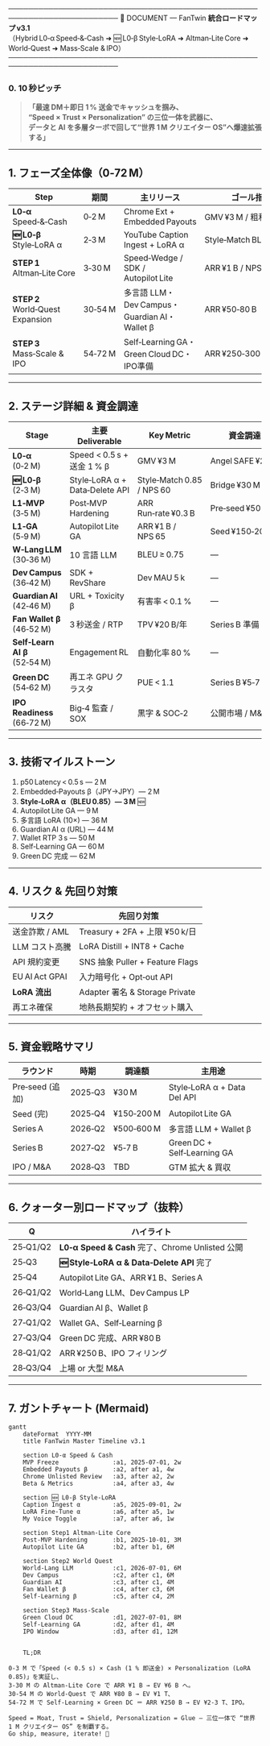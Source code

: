 ────────────────────────────────────────────────────────────────────────
📑  DOCUMENT — FanTwin **統合ロードマップ v3.1**  
（Hybrid L0‑α Speed‑&‑Cash ➜ 🆕 L0‑β Style‑LoRA ➜ Altman‑Lite Core ➜ World‑Quest ➜ Mass‑Scale & IPO）
────────────────────────────────────────────────────────────────────────

### 0. 10 秒ピッチ  
> **「最速 DM＋即日 1 % 送金でキャッシュを掴み、  
>  “Speed × Trust × Personalization” の三位一体を武器に、  
>  データと AI を多層ターボで回して“世界 1 M クリエイター OS”へ爆速拡張する」**

---

## 1. フェーズ全体像（0‑72 M）

| Step | 期間 | 主リリース | ゴール指標 | 想定 EV |
|------|------|-----------|-----------|---------|
| **L0‑α** Speed‑&‑Cash | 0‑2 M | Chrome Ext + Embedded Payouts | GMV ¥3 M / 粗利 40 % | **¥0.8‑1.1 B** |
| **🆕 L0‑β** Style‑LoRA α | 2‑3 M | YouTube Caption Ingest + LoRA α | Style‑Match BLEU ≥ 0.85 | **+¥0.3 B** |
| **STEP 1** Altman‑Lite Core | 3‑30 M | Speed‑Wedge / SDK / Autopilot Lite | ARR ¥1 B / NPS 65 | **¥6 B** |
| **STEP 2** World‑Quest Expansion | 30‑54 M | 多言語 LLM・Dev Campus・Guardian AI・Wallet β | ARR ¥50‑80 B | **¥0.8‑1 T** |
| **STEP 3** Mass‑Scale & IPO | 54‑72 M | Self‑Learning GA・Green Cloud DC・IPO準備 | ARR ¥250‑300 B | **¥2‑3 T** |

---

## 2. ステージ詳細 & 資金調達

| Stage | 主要 Deliverable | Key Metric | 資金調達 |
|-------|-----------------|-----------|---------|
| **L0‑α** (0‑2 M) | Speed < 0.5 s + 送金 1 % β | GMV ¥3 M | Angel SAFE ¥20 M |
| **🆕 L0‑β** (2‑3 M) | Style‑LoRA α + Data‑Delete API | Style‑Match 0.85 / NPS 60 | Bridge ¥30 M |
| **L1‑MVP** (3‑5 M) | Post‑MVP Hardening | ARR Run‑rate ¥0.3 B | Pre‑seed ¥50 M |
| **L1‑GA** (5‑9 M) | Autopilot Lite GA | ARR ¥1 B / NPS 65 | Seed ¥150‑200 M |
| **W‑Lang LLM** (30‑36 M) | 10 言語 LLM | BLEU ≥ 0.75 | — |
| **Dev Campus** (36‑42 M) | SDK + RevShare | Dev MAU 5 k | — |
| **Guardian AI** (42‑46 M) | URL + Toxicity β | 有害率 < 0.1 % | — |
| **Fan Wallet β** (46‑52 M) | 3 秒送金 / RTP | TPV ¥20 B/年 | Series B 準備 |
| **Self‑Learn AI β** (52‑54 M) | Engagement RL | 自動化率 80 % | — |
| **Green DC** (54‑62 M) | 再エネ GPU クラスタ | PUE < 1.1 | Series B ¥5‑7 B |
| **IPO Readiness** (66‑72 M) | Big‑4 監査 / SOX | 黒字 & SOC‑2 | 公開市場 / M&A |

---

## 3. 技術マイルストーン

1. p50 Latency < 0.5 s — 2 M  
2. Embedded‑Payouts β（JPY→JPY）— 2 M  
3. **Style‑LoRA α（BLEU 0.85）— 3 M** 🆕  
4. Autopilot Lite GA — 9 M  
5. 多言語 LoRA (10×) — 36 M  
6. Guardian AI α (URL) — 44 M  
7. Wallet RTP 3 s — 50 M  
8. Self‑Learning GA — 60 M  
9. Green DC 完成 — 62 M  

---

## 4. リスク & 先回り対策

| リスク | 先回り対策 |
|--------|-----------|
| 送金詐欺 / AML | Treasury + 2FA + 上限 ¥50 k/日 |
| LLM コスト高騰 | LoRA Distill + INT8 + Cache |
| API 規約変更 | SNS 抽象 Puller + Feature Flags |
| EU AI Act GPAI | 入力暗号化 + Opt‑out API |
| **LoRA 流出** | Adapter 署名 & Storage Private |
| 再エネ確保 | 地熱長期契約 + オフセット購入 |

---

## 5. 資金戦略サマリ

| ラウンド | 時期 | 調達額 | 主用途 |
|----------|------|--------|--------|
| Pre‑seed (追加) | 2025‑Q3 | ¥30 M | Style‑LoRA α + Data Del API |
| Seed (完) | 2025‑Q4 | ¥150‑200 M | Autopilot Lite GA |
| Series A | 2026‑Q2 | ¥500‑600 M | 多言語 LLM + Wallet β |
| Series B | 2027‑Q2 | ¥5‑7 B | Green DC + Self‑Learning GA |
| IPO / M&A | 2028‑Q3 | TBD | GTM 拡大 & 買収 |

---

## 6. クォーター別ロードマップ（抜粋）

| Q | ハイライト |
|---|-----------|
| 25‑Q1/Q2 | **L0‑α Speed & Cash** 完了、Chrome Unlisted 公開 |
| 25‑Q3 | **🆕 Style‑LoRA α & Data‑Delete API** 完了 |
| 25‑Q4 | Autopilot Lite GA、ARR ¥1 B、Series A |
| 26‑Q1/Q2 | World‑Lang LLM、Dev Campus LP |
| 26‑Q3/Q4 | Guardian AI β、Wallet β |
| 27‑Q1/Q2 | Wallet GA、Self‑Learning β |
| 27‑Q3/Q4 | Green DC 完成、ARR ¥80 B |
| 28‑Q1/Q2 | ARR ¥250 B、IPO フィリング |
| 28‑Q3/Q4 | 上場 or 大型 M&A |

---

## 7. ガントチャート (Mermaid)

```mermaid
gantt
    dateFormat  YYYY-MM
    title FanTwin Master Timeline v3.1

    section L0‑α Speed & Cash
    MVP Freeze               :a1, 2025-07-01, 2w
    Embedded Payouts β       :a2, after a1, 4w
    Chrome Unlisted Review   :a3, after a2, 2w
    Beta & Metrics           :a4, after a3, 4w

    section 🆕 L0‑β Style‑LoRA
    Caption Ingest α         :a5, 2025-09-01, 2w
    LoRA Fine‑Tune α         :a6, after a5, 1w
    My Voice Toggle          :a7, after a6, 1w

    section Step1 Altman‑Lite Core
    Post-MVP Hardening       :b1, 2025-10-01, 3M
    Autopilot Lite GA        :b2, after b1, 6M

    section Step2 World Quest
    World‑Lang LLM           :c1, 2026-07-01, 6M
    Dev Campus               :c2, after c1, 6M
    Guardian AI              :c3, after c1, 4M
    Fan Wallet β             :c4, after c3, 6M
    Self‑Learning β          :c5, after c4, 2M

    section Step3 Mass‑Scale
    Green Cloud DC           :d1, 2027-07-01, 8M
    Self‑Learning GA         :d2, after d1, 4M
    IPO Window               :d3, after d1, 12M

    
    TL;DR

0‑3 M で「Speed (< 0.5 s) × Cash (1 % 即送金) × Personalization (LoRA 0.85)」を実証し、
3‑30 M の Altman‑Lite Core で ARR ¥1 B → EV ¥6 B へ。
30‑54 M の World‑Quest で ARR ¥80 B → EV ¥1 T、
54‑72 M で Self‑Learning × Green DC ＝ ARR ¥250 B → EV ¥2‑3 T、IPO。

Speed = Moat, Trust = Shield, Personalization = Glue — 三位一体で “世界 1 M クリエイター OS” を制覇する。
Go ship, measure, iterate! 🚀